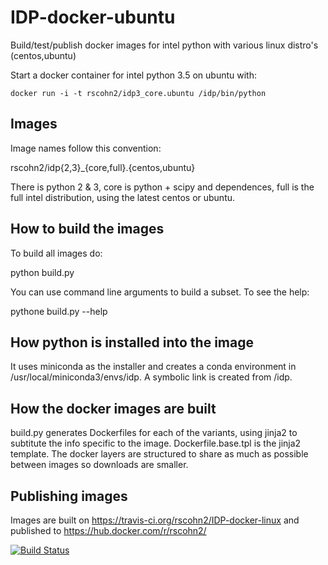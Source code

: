 # IDP-docker-ubuntu

Build/test/publish docker images for intel python with various linux distro's (centos,ubuntu)

Start a docker container for intel python 3.5 on ubuntu with:

    docker run -i -t rscohn2/idp3_core.ubuntu /idp/bin/python

## Images

Image names follow this convention:

rscohn2/idp{2,3}_{core,full}.{centos,ubuntu}

There is python 2 & 3, core is python + scipy and dependences, full is the
full intel distribution, using the latest centos or ubuntu.

## How to build the images

To build all images do:

   python build.py 

You can use command line arguments to build a subset. To see the help:

   pythone build.py --help

## How python is installed into the image

It uses miniconda as the installer and creates a conda environment in
/usr/local/miniconda3/envs/idp. A symbolic link is created from /idp.

## How the docker images are built

build.py generates Dockerfiles for each of the variants, using jinja2 to
subtitute the info specific to the image. Dockerfile.base.tpl is the jinja2
template. The docker layers are structured to share as much as possible between
images so downloads are smaller.

## Publishing images

Images are built on https://travis-ci.org/rscohn2/IDP-docker-linux and
published to https://hub.docker.com/r/rscohn2/

[![Build Status](https://travis-ci.org/rscohn2/IDP-docker-ubuntu.svg?branch=master)](https://travis-ci.org/rscohn2/IDP-docker-linux)
